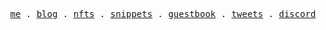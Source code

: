 <p align="center">
  <samp>
    <a href="https://sasi.codes">me</a> .
    <a href="https://sasi.codes/blog">blog</a> .
    <a href="https://sasi.codes/nfts">nfts</a> .
    <a href="https://sasi.codes/snippets">snippets</a> .
    <a href="https://sasi.codes/guestbook">guestbook</a> .
    <a href="https://twitter.com/sasicodes">tweets</a> .
    <a href="https://sasi.codes/chat">discord</a>
  </samp>
</p>
